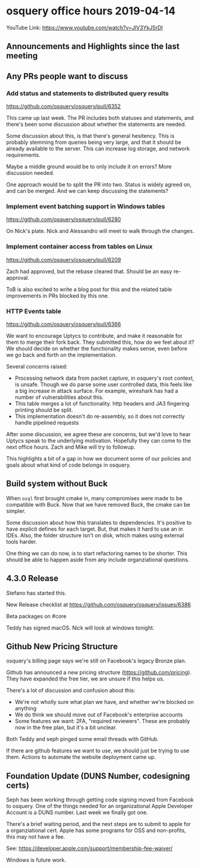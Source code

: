 # osquery office hours 2019-04-14

YouTube Link: https://www.youtube.com/watch?v=JlV3YkJ5rDI

## Announcements and Highlights since the last meeting

## Any PRs people want to discuss

### Add status and statements to distributed query results

https://github.com/osquery/osquery/pull/6352

This came up last week. The PR includes both statuses and statements,
and there's been some discussion about whether the statements are
needed.

Some discussion about this, is that there's general hesitency. This is
probably stemming from queries being very large, and that it should be
already available to the server. This can increase log storage, and
network requirements.

Maybe a middle ground would be to only include it on errors? More
discussion needed.

One approach would be to split the PR into two. Status is widely
agreed on, and can be merged. And we can keep discussing the
statements?

### Implement event batching support in Windows tables

https://github.com/osquery/osquery/pull/6280

On Nick's plate. Nick and Alessandro will meet to walk through the
changes.

### Implement container access from tables on Linux

https://github.com/osquery/osquery/pull/6209

Zach had approved, but the rebase cleared that. Should be an easy
re-approval.

ToB is also excited to write a blog post for this and the related
table improvements in PRs blocked by this one.

### HTTP Events table

https://github.com/osquery/osquery/pull/6366

We want to encourage Uptycs to contribute, and make it reasonable for
them to merge their fork back. They submitted this, how do we feel
about it? We should decide on whether the functionality makes sense,
even before we go back and forth on the implementation.

Several concerns raised:
* Processing network data from packet capture, in osquery's root
  context, is unsafe. Though we do parse some user controlled data,
  this feels like a big increase in attack surface. For example,
  wireshark has had a number of vulnerabilities about this.
* This table merges a lot of functionality. http headers and JA3
  fingering printing should be split.
* This implementation doesn't do re-assembly, so it does not correctly
  handle pipelined requests

After some discussion, we agree these are concerns, but we'd love to
hear Uptycs speak to the underlying motivation. Hopefully they can
come to the next office hours. Zach and Mike will try to followup.

This highlights a bit of a gap in how we document some of our policies
and goals about what kind of code belongs in osquery.

## Build system without Buck

When `osql` first brought cmake in, many compromises were made to be
compatible with Buck. Now that we have removed Buck, the cmake can be
simpler.

Some discussion about how this translates to dependencies. It's
positive to have explicit defines for each target. But, that makes it
hard to use an in IDEs. Also, the folder structure isn't on disk,
which makes using external tools harder.

One thing we can do now, is to start refactoring names to be
shorter. This should be able to happen aside from any include
organziational questions.

## 4.3.0 Release

Stefano has started this.

New Release checklist at
https://github.com/osquery/osquery/issues/6386

Beta packages on #core

Teddy has signed macOS. Nick will look at windows tonight.

## Github New Pricing Structure

osquery's billing page says we're still on Facebook's legacy Bronze
plan.

Github has announced a new pricing structure
(https://github.com/pricing). They have expanded the free tier, we are
unsure if this helps us.

There's a lot of discussion and confusion about this:
* We're not wholly sure what plan we have, and whether we're blocked
  on anything
* We do think we should move out of Facebook's enterprise accounts
* Some features we want: 2FA, "required reviewers". These are probably
  now in the free plan, but it's a bit unclear.

Both Teddy and seph pinged some email threads with GitHub.

If there are github features we want to use, we should just be trying
to use them. Actions to automate the website deployment came up.

## Foundation Update (DUNS Number, codesigning certs)

Seph has been working through getting code signing moved from Facebook
to osquery. One of the things needed for an organizational Apple
Developer Account is a DUNS number. Last week we finally got one.

There's a brief waiting period, and the next steps are to submit to
apple for a organziational cert. Apple has some programs for OSS and
non-profits, this may not have a fee.

See: https://developer.apple.com/support/membership-fee-waiver/

Windows is future work.
